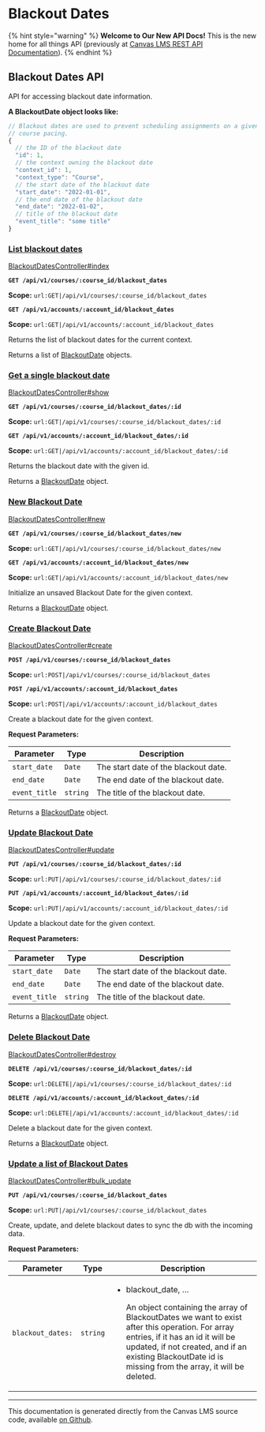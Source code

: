 # Blackout Dates

{% hint style="warning" %}
**Welcome to Our New API Docs!** This is the new home for all things API (previously at [Canvas LMS REST API Documentation](https://api.instructure.com)).
{% endhint %}

## Blackout Dates API

API for accessing blackout date information.

**A BlackoutDate object looks like:**

```js
// Blackout dates are used to prevent scheduling assignments on a given date in
// course pacing.
{
  // the ID of the blackout date
  "id": 1,
  // the context owning the blackout date
  "context_id": 1,
  "context_type": "Course",
  // the start date of the blackout date
  "start_date": "2022-01-01",
  // the end date of the blackout date
  "end_date": "2022-01-02",
  // title of the blackout date
  "event_title": "some title"
}
```

### [List blackout dates](#method.blackout_dates.index) <a href="#method.blackout_dates.index" id="method.blackout_dates.index"></a>

[BlackoutDatesController#index](https://github.com/instructure/canvas-lms/blob/master/app/controllers/blackout_dates_controller.rb)

**`GET /api/v1/courses/:course_id/blackout_dates`**

**Scope:** `url:GET|/api/v1/courses/:course_id/blackout_dates`

**`GET /api/v1/accounts/:account_id/blackout_dates`**

**Scope:** `url:GET|/api/v1/accounts/:account_id/blackout_dates`

Returns the list of blackout dates for the current context.

Returns a list of [BlackoutDate](#blackoutdate) objects.

### [Get a single blackout date](#method.blackout_dates.show) <a href="#method.blackout_dates.show" id="method.blackout_dates.show"></a>

[BlackoutDatesController#show](https://github.com/instructure/canvas-lms/blob/master/app/controllers/blackout_dates_controller.rb)

**`GET /api/v1/courses/:course_id/blackout_dates/:id`**

**Scope:** `url:GET|/api/v1/courses/:course_id/blackout_dates/:id`

**`GET /api/v1/accounts/:account_id/blackout_dates/:id`**

**Scope:** `url:GET|/api/v1/accounts/:account_id/blackout_dates/:id`

Returns the blackout date with the given id.

Returns a [BlackoutDate](#blackoutdate) object.

### [New Blackout Date](#method.blackout_dates.new) <a href="#method.blackout_dates.new" id="method.blackout_dates.new"></a>

[BlackoutDatesController#new](https://github.com/instructure/canvas-lms/blob/master/app/controllers/blackout_dates_controller.rb)

**`GET /api/v1/courses/:course_id/blackout_dates/new`**

**Scope:** `url:GET|/api/v1/courses/:course_id/blackout_dates/new`

**`GET /api/v1/accounts/:account_id/blackout_dates/new`**

**Scope:** `url:GET|/api/v1/accounts/:account_id/blackout_dates/new`

Initialize an unsaved Blackout Date for the given context.

Returns a [BlackoutDate](#blackoutdate) object.

### [Create Blackout Date](#method.blackout_dates.create) <a href="#method.blackout_dates.create" id="method.blackout_dates.create"></a>

[BlackoutDatesController#create](https://github.com/instructure/canvas-lms/blob/master/app/controllers/blackout_dates_controller.rb)

**`POST /api/v1/courses/:course_id/blackout_dates`**

**Scope:** `url:POST|/api/v1/courses/:course_id/blackout_dates`

**`POST /api/v1/accounts/:account_id/blackout_dates`**

**Scope:** `url:POST|/api/v1/accounts/:account_id/blackout_dates`

Create a blackout date for the given context.

**Request Parameters:**

| Parameter     | Type     | Description                          |
| ------------- | -------- | ------------------------------------ |
| `start_date`  | `Date`   | The start date of the blackout date. |
| `end_date`    | `Date`   | The end date of the blackout date.   |
| `event_title` | `string` | The title of the blackout date.      |

Returns a [BlackoutDate](#blackoutdate) object.

### [Update Blackout Date](#method.blackout_dates.update) <a href="#method.blackout_dates.update" id="method.blackout_dates.update"></a>

[BlackoutDatesController#update](https://github.com/instructure/canvas-lms/blob/master/app/controllers/blackout_dates_controller.rb)

**`PUT /api/v1/courses/:course_id/blackout_dates/:id`**

**Scope:** `url:PUT|/api/v1/courses/:course_id/blackout_dates/:id`

**`PUT /api/v1/accounts/:account_id/blackout_dates/:id`**

**Scope:** `url:PUT|/api/v1/accounts/:account_id/blackout_dates/:id`

Update a blackout date for the given context.

**Request Parameters:**

| Parameter     | Type     | Description                          |
| ------------- | -------- | ------------------------------------ |
| `start_date`  | `Date`   | The start date of the blackout date. |
| `end_date`    | `Date`   | The end date of the blackout date.   |
| `event_title` | `string` | The title of the blackout date.      |

Returns a [BlackoutDate](#blackoutdate) object.

### [Delete Blackout Date](#method.blackout_dates.destroy) <a href="#method.blackout_dates.destroy" id="method.blackout_dates.destroy"></a>

[BlackoutDatesController#destroy](https://github.com/instructure/canvas-lms/blob/master/app/controllers/blackout_dates_controller.rb)

**`DELETE /api/v1/courses/:course_id/blackout_dates/:id`**

**Scope:** `url:DELETE|/api/v1/courses/:course_id/blackout_dates/:id`

**`DELETE /api/v1/accounts/:account_id/blackout_dates/:id`**

**Scope:** `url:DELETE|/api/v1/accounts/:account_id/blackout_dates/:id`

Delete a blackout date for the given context.

Returns a [BlackoutDate](#blackoutdate) object.

### [Update a list of Blackout Dates](#method.blackout_dates.bulk_update) <a href="#method.blackout_dates.bulk_update" id="method.blackout_dates.bulk_update"></a>

[BlackoutDatesController#bulk\_update](https://github.com/instructure/canvas-lms/blob/master/app/controllers/blackout_dates_controller.rb)

**`PUT /api/v1/courses/:course_id/blackout_dates`**

**Scope:** `url:PUT|/api/v1/courses/:course_id/blackout_dates`

Create, update, and delete blackout dates to sync the db with the incoming data.

**Request Parameters:**

| Parameter         | Type     | Description                                                                                                                                                                                                                                                                                     |
| ----------------- | -------- | ----------------------------------------------------------------------------------------------------------------------------------------------------------------------------------------------------------------------------------------------------------------------------------------------- |
| `blackout_dates:` | `string` | <ul><li><p>blackout_date, …</p><p>An object containing the array of BlackoutDates we want to exist after this operation. For array entries, if it has an id it will be updated, if not created, and if an existing BlackoutDate id is missing from the array, it will be deleted.</p></li></ul> |

***

This documentation is generated directly from the Canvas LMS source code, available [on Github](https://github.com/instructure/canvas-lms).
